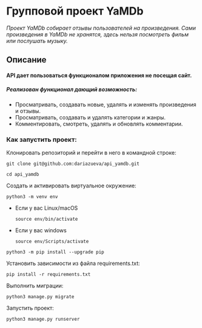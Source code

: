 # Групповой проект YaMDb
*Проект YaMDb собирает отзывы пользователей на произведения. Сами произведения в YaMDb не хранятся, здесь нельзя посмотреть фильм или послушать музыку.*

## Описание
#### API дает пользоваться функционалом приложения не посещая сайт.
##### Реализован функционал дающий возможность:
* Просматривать, создавать новые, удалять и изменять произведения и отзывы.
* Просматривать, создавать и удалять категории и жанры.
* Комментировать, смотреть, удалять и обновлять комментарии.

### Как запустить проект:

Клонировать репозиторий и перейти в него в командной строке:

```
git clone git@github.com:dariazueva/api_yamdb.git
```

```
cd api_yamdb
```

Cоздать и активировать виртуальное окружение:

```
python3 -m venv env
```

* Если у вас Linux/macOS

    ```
    source env/bin/activate
    ```

* Если у вас windows

    ```
    source env/Scripts/activate
    ```

```
python3 -m pip install --upgrade pip
```

Установить зависимости из файла requirements.txt:

```
pip install -r requirements.txt
```

Выполнить миграции:

```
python3 manage.py migrate
```

Запустить проект:

```
python3 manage.py runserver
```
